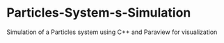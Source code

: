 # Particles-System-s-Simulation
Simulation of a Particles system using C++ and Paraview for visualization

